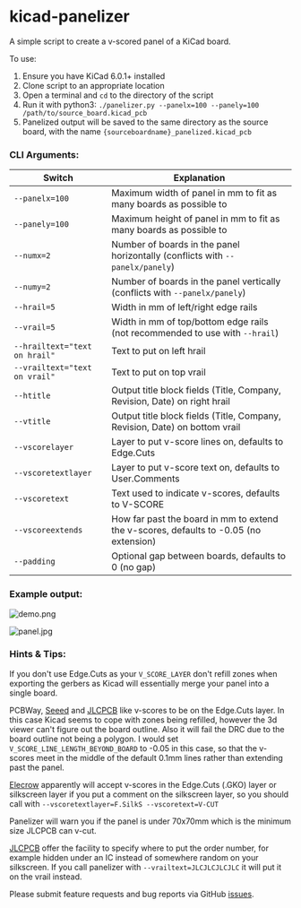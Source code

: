 # kicad-panelizer
A simple script to create a v-scored panel of a KiCad board.

To use:
1. Ensure you have KiCad 6.0.1+ installed
2. Clone script to an appropriate location
3. Open a terminal and `cd` to the directory of the script
4. Run it with python3: `./panelizer.py --panelx=100 --panely=100 /path/to/source_board.kicad_pcb`
5. Panelized output will be saved to the same directory as the source board, with the name `{sourceboardname}_panelized.kicad_pcb`

### CLI Arguments:

Switch | Explanation
------ | -----------
```--panelx=100``` | Maximum width of panel in mm to fit as many boards as possible to
```--panely=100``` | Maximum height of panel in mm to fit as many boards as possible to
```--numx=2``` | Number of boards in the panel horizontally (conflicts with ```--panelx/panely```)
```--numy=2``` | Number of boards in the panel vertically (conflicts with ```--panelx/panely```)
```--hrail=5``` | Width in mm of left/right edge rails
```--vrail=5``` | Width in mm of top/bottom edge rails (not recommended to use with ```--hrail```)
```--hrailtext="text on hrail"``` | Text to put on left hrail
```--vrailtext="text on vrail"``` | Text to put on top vrail
```--htitle``` | Output title block fields (Title, Company, Revision, Date) on right hrail
```--vtitle``` | Output title block fields (Title, Company, Revision, Date) on bottom vrail
```--vscorelayer``` | Layer to put v-score lines on, defaults to Edge.Cuts
```--vscoretextlayer``` | Layer to put v-score text on, defaults to User.Comments
```--vscoretext``` | Text used to indicate v-scores, defaults to V-SCORE
```--vscoreextends``` | How far past the board in mm to extend the v-scores, defaults to -0.05 (no extension)
```--padding``` | Optional gap between boards, defaults to 0 (no gap)

### Example output:

![demo.png](demo.png)

![panel.jpg](panel.jpg)

### Hints & Tips:

If you don't use Edge.Cuts as your ```V_SCORE_LAYER``` don't refill zones when exporting the gerbers as Kicad will essentially merge your panel into a single board.

PCBWay, [Seeed](http://support.seeedstudio.com/knowledgebase/articles/388503-what-are-the-pcb-panelization-rules) and [JLCPCB](https://support.jlcpcb.com/article/49-pcb-panelization) like v-scores to be on the Edge.Cuts layer. In this case Kicad seems to cope with zones being refilled, however the 3d viewer can't figure out the board outline. Also it will fail the DRC due to the board outline not being a polygon. I would set ```V_SCORE_LINE_LENGTH_BEYOND_BOARD``` to -0.05 in this case, so that the v-scores meet in the middle of the default 0.1mm lines rather than extending past the panel.

[Elecrow](https://www.elecrow.com/download/How-to-Reduce-Cost-with-Panelizing-Service.pdf) apparently will accept v-scores in the Edge.Cuts (.GKO) layer or silkscreen layer if you put a comment on the silkscreen layer, so you should call with ```--vscoretextlayer=F.SilkS --vscoretext=V-CUT```

Panelizer will warn you if the panel is under 70x70mm which is the minimum size JLCPCB can v-cut.

[JLCPCB](https://support.jlcpcb.com/article/28-how-to-remove-order-number-from-your-pcb) offer the facility to specify where to put the order number, for example hidden under an IC instead of somewhere random on your silkscreen. If you call panelizer with ```--vrailtext=JLCJLCJLCJLC``` it will put it on the vrail instead.

Please submit feature requests and bug reports via GitHub [issues](https://github.com/sej7278/kicad-panelizer/issues).
